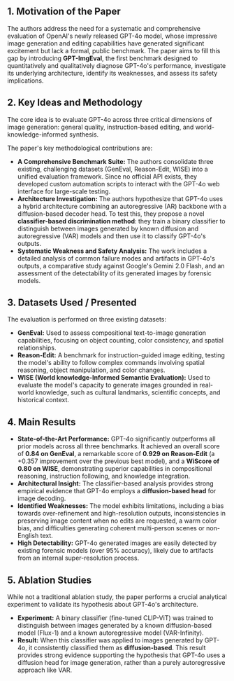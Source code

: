 ## 1. Motivation of the Paper
The authors address the need for a systematic and comprehensive evaluation of OpenAI's newly released GPT-4o model, whose impressive image generation and editing capabilities have generated significant excitement but lack a formal, public benchmark. The paper aims to fill this gap by introducing **GPT-ImgEval**, the first benchmark designed to quantitatively and qualitatively diagnose GPT-4o's performance, investigate its underlying architecture, identify its weaknesses, and assess its safety implications.

## 2. Key Ideas and Methodology
The core idea is to evaluate GPT-4o across three critical dimensions of image generation: general quality, instruction-based editing, and world-knowledge-informed synthesis.

The paper's key methodological contributions are:
*   **A Comprehensive Benchmark Suite:** The authors consolidate three existing, challenging datasets (GenEval, Reason-Edit, WISE) into a unified evaluation framework. Since no official API exists, they developed custom automation scripts to interact with the GPT-4o web interface for large-scale testing.
*   **Architecture Investigation:** The authors hypothesize that GPT-4o uses a hybrid architecture combining an autoregressive (AR) backbone with a diffusion-based decoder head. To test this, they propose a novel **classifier-based discrimination method**: they train a binary classifier to distinguish between images generated by known diffusion and autoregressive (VAR) models and then use it to classify GPT-4o's outputs.
*   **Systematic Weakness and Safety Analysis:** The work includes a detailed analysis of common failure modes and artifacts in GPT-4o's outputs, a comparative study against Google's Gemini 2.0 Flash, and an assessment of the detectability of its generated images by forensic models.

## 3. Datasets Used / Presented
The evaluation is performed on three existing datasets:
*   **GenEval:** Used to assess compositional text-to-image generation capabilities, focusing on object counting, color consistency, and spatial relationships.
*   **Reason-Edit:** A benchmark for instruction-guided image editing, testing the model's ability to follow complex commands involving spatial reasoning, object manipulation, and color changes.
*   **WISE (World knowledge-Informed Semantic Evaluation):** Used to evaluate the model's capacity to generate images grounded in real-world knowledge, such as cultural landmarks, scientific concepts, and historical context.

## 4. Main Results
*   **State-of-the-Art Performance:** GPT-4o significantly outperforms all prior models across all three benchmarks. It achieved an overall score of **0.84 on GenEval**, a remarkable score of **0.929 on Reason-Edit** (a +0.357 improvement over the previous best model), and a **WiScore of 0.80 on WISE**, demonstrating superior capabilities in compositional reasoning, instruction following, and knowledge integration.
*   **Architectural Insight:** The classifier-based analysis provides strong empirical evidence that GPT-4o employs a **diffusion-based head** for image decoding.
*   **Identified Weaknesses:** The model exhibits limitations, including a bias towards over-refinement and high-resolution outputs, inconsistencies in preserving image content when no edits are requested, a warm color bias, and difficulties generating coherent multi-person scenes or non-English text.
*   **High Detectability:** GPT-4o generated images are easily detected by existing forensic models (over 95% accuracy), likely due to artifacts from an internal super-resolution process.

## 5. Ablation Studies
While not a traditional ablation study, the paper performs a crucial analytical experiment to validate its hypothesis about GPT-4o's architecture.

*   **Experiment:** A binary classifier (fine-tuned CLIP-ViT) was trained to distinguish between images generated by a known diffusion-based model (Flux-1) and a known autoregressive model (VAR-Infinity).
*   **Result:** When this classifier was applied to images generated by GPT-4o, it consistently classified them as **diffusion-based**. This result provides strong evidence supporting the hypothesis that GPT-4o uses a diffusion head for image generation, rather than a purely autoregressive approach like VAR.